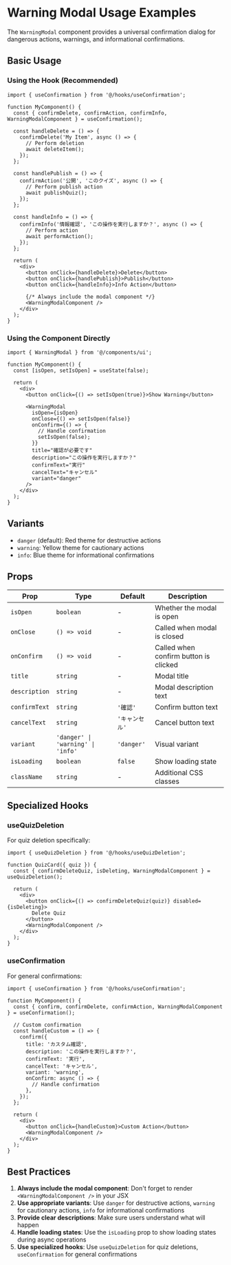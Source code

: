 # Warning Modal Usage Examples

The `WarningModal` component provides a universal confirmation dialog for dangerous actions, warnings, and informational confirmations.

## Basic Usage

### Using the Hook (Recommended)

```tsx
import { useConfirmation } from '@/hooks/useConfirmation';

function MyComponent() {
  const { confirmDelete, confirmAction, confirmInfo, WarningModalComponent } = useConfirmation();

  const handleDelete = () => {
    confirmDelete('My Item', async () => {
      // Perform deletion
      await deleteItem();
    });
  };

  const handlePublish = () => {
    confirmAction('公開', 'このクイズ', async () => {
      // Perform publish action
      await publishQuiz();
    });
  };

  const handleInfo = () => {
    confirmInfo('情報確認', 'この操作を実行しますか？', async () => {
      // Perform action
      await performAction();
    });
  };

  return (
    <div>
      <button onClick={handleDelete}>Delete</button>
      <button onClick={handlePublish}>Publish</button>
      <button onClick={handleInfo}>Info Action</button>

      {/* Always include the modal component */}
      <WarningModalComponent />
    </div>
  );
}
```

### Using the Component Directly

```tsx
import { WarningModal } from '@/components/ui';

function MyComponent() {
  const [isOpen, setIsOpen] = useState(false);

  return (
    <div>
      <button onClick={() => setIsOpen(true)}>Show Warning</button>

      <WarningModal
        isOpen={isOpen}
        onClose={() => setIsOpen(false)}
        onConfirm={() => {
          // Handle confirmation
          setIsOpen(false);
        }}
        title="確認が必要です"
        description="この操作を実行しますか？"
        confirmText="実行"
        cancelText="キャンセル"
        variant="danger"
      />
    </div>
  );
}
```

## Variants

- `danger` (default): Red theme for destructive actions
- `warning`: Yellow theme for cautionary actions
- `info`: Blue theme for informational confirmations

## Props

| Prop          | Type                              | Default        | Description                           |
| ------------- | --------------------------------- | -------------- | ------------------------------------- |
| `isOpen`      | `boolean`                         | -              | Whether the modal is open             |
| `onClose`     | `() => void`                      | -              | Called when modal is closed           |
| `onConfirm`   | `() => void`                      | -              | Called when confirm button is clicked |
| `title`       | `string`                          | -              | Modal title                           |
| `description` | `string`                          | -              | Modal description text                |
| `confirmText` | `string`                          | `'確認'`       | Confirm button text                   |
| `cancelText`  | `string`                          | `'キャンセル'` | Cancel button text                    |
| `variant`     | `'danger' \| 'warning' \| 'info'` | `'danger'`     | Visual variant                        |
| `isLoading`   | `boolean`                         | `false`        | Show loading state                    |
| `className`   | `string`                          | -              | Additional CSS classes                |

## Specialized Hooks

### useQuizDeletion

For quiz deletion specifically:

```tsx
import { useQuizDeletion } from '@/hooks/useQuizDeletion';

function QuizCard({ quiz }) {
  const { confirmDeleteQuiz, isDeleting, WarningModalComponent } = useQuizDeletion();

  return (
    <div>
      <button onClick={() => confirmDeleteQuiz(quiz)} disabled={isDeleting}>
        Delete Quiz
      </button>
      <WarningModalComponent />
    </div>
  );
}
```

### useConfirmation

For general confirmations:

```tsx
import { useConfirmation } from '@/hooks/useConfirmation';

function MyComponent() {
  const { confirm, confirmDelete, confirmAction, WarningModalComponent } = useConfirmation();

  // Custom confirmation
  const handleCustom = () => {
    confirm({
      title: 'カスタム確認',
      description: 'この操作を実行しますか？',
      confirmText: '実行',
      cancelText: 'キャンセル',
      variant: 'warning',
      onConfirm: async () => {
        // Handle confirmation
      },
    });
  };

  return (
    <div>
      <button onClick={handleCustom}>Custom Action</button>
      <WarningModalComponent />
    </div>
  );
}
```

## Best Practices

1. **Always include the modal component**: Don't forget to render `<WarningModalComponent />` in your JSX
2. **Use appropriate variants**: Use `danger` for destructive actions, `warning` for cautionary actions, `info` for informational confirmations
3. **Provide clear descriptions**: Make sure users understand what will happen
4. **Handle loading states**: Use the `isLoading` prop to show loading states during async operations
5. **Use specialized hooks**: Use `useQuizDeletion` for quiz deletions, `useConfirmation` for general confirmations
